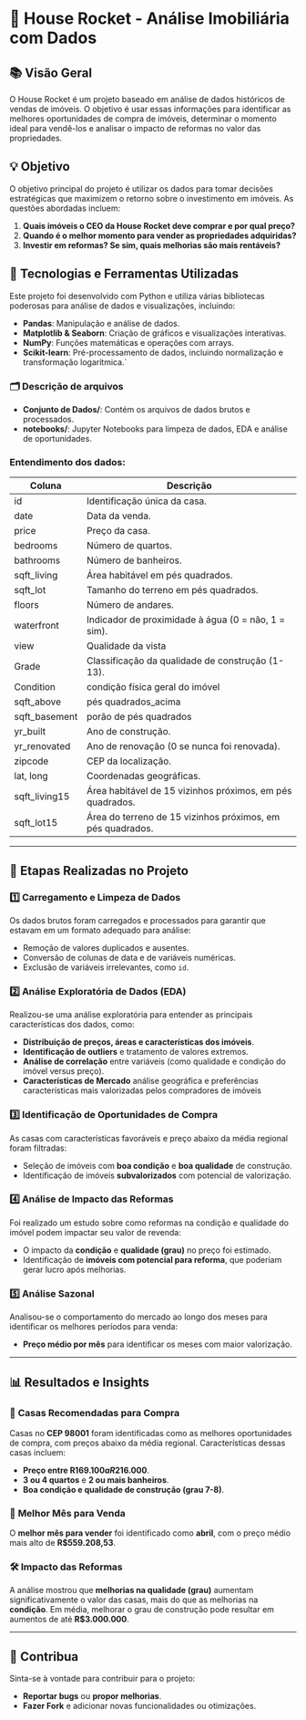 # 🚀 **House Rocket - Análise Imobiliária com Dados**

## 📚 **Visão Geral**

O House Rocket é um projeto baseado em análise de dados históricos de vendas de imóveis. O objetivo é usar essas informações para identificar as melhores oportunidades de compra de imóveis, determinar o momento ideal para vendê-los e analisar o impacto de reformas no valor das propriedades.
## 💡 **Objetivo**

O objetivo principal do projeto é utilizar os dados para tomar decisões estratégicas que maximizem o retorno sobre o investimento em imóveis. As questões abordadas incluem:

1. **Quais imóveis o CEO da House Rocket deve comprar e por qual preço?**
2. **Quando é o melhor momento para vender as propriedades adquiridas?**
3. **Investir em reformas? Se sim, quais melhorias são mais rentáveis?**

## 🔧 **Tecnologias e Ferramentas Utilizadas**

Este projeto foi desenvolvido com Python e utiliza várias bibliotecas poderosas para análise de dados e visualizações, incluindo:

- **Pandas**: Manipulação e análise de dados.
- **Matplotlib & Seaborn**: Criação de gráficos e visualizações interativas.
- **NumPy**: Funções matemáticas e operações com arrays.
- **Scikit-learn**: Pré-processamento de dados, incluindo normalização e transformação logarítmica.`

### 🗂 **Descrição de arquivos**

- **Conjunto de Dados/**: Contém os arquivos de dados brutos e processados.
- **notebooks/**: Jupyter Notebooks para limpeza de dados, EDA e análise de oportunidades.

### **Entendimento dos dados:**

| Coluna            | Descrição                                                                           |
|--------------------|-------------------------------------------------------------------------------------|
| id                | Identificação única da casa.                                                       |
| date              | Data da venda.                                                                     |
| price             | Preço da casa.                                                                     |
| bedrooms          | Número de quartos.                                                                 |
| bathrooms         | Número de banheiros.                                                               |
| sqft_living       | Área habitável em pés quadrados.                                                   |
| sqft_lot          | Tamanho do terreno em pés quadrados.                                               |
| floors            | Número de andares.                                                                 |
| waterfront        | Indicador de proximidade à água (0 = não, 1 = sim).                                |
| view              | Qualidade da vista                                                                 |
| Grade             | Classificação da qualidade de construção (1-13).                                   |
| Condition         | condição física geral do imóvel                                                    |
| sqft_above        | pés quadrados_acima                                                                |
| sqft_basement	    | porão de pés quadrados                                                             |       
| yr_built          | Ano de construção.                                                                 |
| yr_renovated      | Ano de renovação (0 se nunca foi renovada).                                        |
| zipcode           | CEP da localização.                                                                |
| lat, long         | Coordenadas geográficas.                                                           |
| sqft_living15     | Área habitável de 15 vizinhos próximos, em pés quadrados.                          |
| sqft_lot15        | Área do terreno de 15 vizinhos próximos, em pés quadrados.                         |


---

## 📝 **Etapas Realizadas no Projeto**

### 1️⃣ **Carregamento e Limpeza de Dados**
Os dados brutos foram carregados e processados para garantir que estavam em um formato adequado para análise:
- Remoção de valores duplicados e ausentes.
- Conversão de colunas de data e de variáveis numéricas.
- Exclusão de variáveis irrelevantes, como `id`.

### 2️⃣ **Análise Exploratória de Dados (EDA)**
Realizou-se uma análise exploratória para entender as principais características dos dados, como:
- **Distribuição de preços, áreas e características dos imóveis**.
- **Identificação de outliers** e tratamento de valores extremos.
- **Análise de correlação** entre variáveis (como qualidade e condição do imóvel versus preço).
- **Características de Mercado** análise geográfica e preferências características mais valorizadas pelos compradores de imóveis

### 3️⃣ **Identificação de Oportunidades de Compra**
As casas com características favoráveis e preço abaixo da média regional foram filtradas:
- Seleção de imóveis com **boa condição** e **boa qualidade** de construção.
- Identificação de imóveis **subvalorizados** com potencial de valorização.

### 4️⃣ **Análise de Impacto das Reformas**
Foi realizado um estudo sobre como reformas na condição e qualidade do imóvel podem impactar seu valor de revenda:
- O impacto da **condição** e **qualidade (grau)** no preço foi estimado.
- Identificação de **imóveis com potencial para reforma**, que poderiam gerar lucro após melhorias.

### 5️⃣ **Análise Sazonal**
Analisou-se o comportamento do mercado ao longo dos meses para identificar os melhores períodos para venda:
- **Preço médio por mês** para identificar os meses com maior valorização.

---

## 📊 **Resultados e Insights**

### 🔑 **Casas Recomendadas para Compra**

Casas no **CEP 98001** foram identificadas como as melhores oportunidades de compra, com preços abaixo da média regional. Características dessas casas incluem:
- **Preço entre R$169.100 a R$216.000**.
- **3 ou 4 quartos** e **2 ou mais banheiros**.
- **Boa condição e qualidade de construção (grau 7-8)**.

### 📅 **Melhor Mês para Venda**
O **melhor mês para vender** foi identificado como **abril**, com o preço médio mais alto de **R$559.208,53**.

### 🛠 **Impacto das Reformas**
A análise mostrou que **melhorias na qualidade (grau)** aumentam significativamente o valor das casas, mais do que as melhorias na **condição**. Em média, melhorar o grau de construção pode resultar em aumentos de até **R$3.000.000**.

---

## 🤝 **Contribua**

Sinta-se à vontade para contribuir para o projeto:
- **Reportar bugs** ou **propor melhorias**.
- **Fazer Fork** e adicionar novas funcionalidades ou otimizações.
